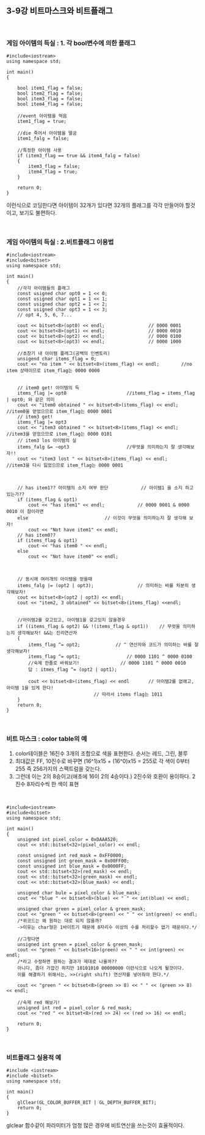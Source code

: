 ## 3-9강 비트마스크와 비트플래그

<br>

### 게임 아이템의 득실 : 1. 각 bool변수에 의한 플래그
	
	#include<iostream>
	using namespace std;

	int main()
	{

		bool item1_flag = false;
		bool item2_flag = false;
		bool item3_flag = false;
		bool item4_flag = false;

		//event 아이템을 먹음
		item1_flag = true;

		//die 죽어서 아이템을 떨굼
		item1_falg = false;

		//특정한 아이템 사용
		if (item3_flag == true && item4_falg = false)
		{
			item3_flag = false;
			item4_flag = true;
		}
		
		return 0;
	}
이런식으로 코딩한다면 아이템이 32개가 있다면 32개의 플래그를 각각 만들어야 할것이고,
보기도 불편하다.

<br>

### 게임 아이템의 득실 : 2.비트플래그 이용법

	#include<iostream>
	#include<bitset>
	using namespace std;

	int main()
	{
		//각각 아이템들의 플래그
		const usigned char opt0 = 1 << 0;
		const usigned char opt1 = 1 << 1;
		const usigned char opt2 = 1 << 2;
		const usigned char opt3 = 1 << 3;
		// opt 4, 5, 6, 7...

		cout << bitset<8>(opt0) << endl;			    // 0000 0001
		cout << bitset<8>(opt1) << endl;			    // 0000 0010
		cout << bitset<8>(opt2) << endl;			    // 0000 0100
		cout << bitset<8>(opt3) << endl;			    // 0000 1000
		
		//초창기 내 아이템 플래그(공백의 인벤토리)
		unsigend char items_flag = 0;					
		cout << "no item " << bitset<8>(items_flag) << endl;        //no item 상태이므로 item_flag는 0000 0000 


		// item0 get! 아이템의 득
		items_flag |= opt0					    //items_flag = items_flag | opt0; 와 같은 의미 
		cout << "item0 obtained " << bitset<8>(items_flag) << endl; //item0을 얻었으므로 item_flag는 0000 0001
		// item3 get!
		items_flag |= opt3
		cout << "item3 obtained " << bitset<8>(items_flag) << endl; //item3을 얻었으므로 item_flag는 0000 0101
		// item3 los 아이템의 실
		items_falg &= ~opt3					    //무엇을 의미하는지 잘 생각해보자!!
		cout << "item3 lost " << bitset<8>(items_flag) << endl;	    //item3을 다시 잃었으므로 item_flag는 0000 0001



		// has item1?? 아이템의 소지 여부 판단			// 아이템1 을 소지 하고 있는가??
		if (items_flag & opt1)										
			cout << "has item1" << endl;			// 0000 0001 & 0000 0010 이 참이라면
		else							// 이것이 무엇을 의미하는지 잘 생각해 보자!
			cout << "Not have item1" << endl;						
		// has item0??
		if (items_flag & opt1)
			cout << "has item0 " << endl;
		else 
			cout << "Not have item0" << endl;

		

		// 동시에 여러개의 아이템을 얻을때
		items_falg |= (opt2 | opt3);				// 의미하는 바를 차분히 생각해보자!
		cout << bitset<8>(opt2 | opt3) << endl;
		cout << "item2, 3 obtained" << bitset<8>(items_flag) <<endl;

		
		//아이템2를 갖고있고, 아이템1을 갖고있지 않을경우			
		if ((items_flag & opt2) && !(items_flag & opt1))	// 무엇을 의미하는지 생각해보자! &&는 진리연산자
		{
			items_flag ^= opt2;				// ^ 연산자와 코드가 의미하는 바를 잘 생각해보자!
			items_flag ^= opt1;			        // 0000 1101 ^ 0000 0100
			//숙제 한줄로 바꿔보기!				 // 0000 1101 ^ 0000 0010
			답 : itmes_flag ^= (opt2 | opt1);

			cout << bitset<8>(items_flag) << endl		// 아이템2를 없애고, 아이템 1을 있게 한다!
									// 따라서 items flag는 1011
		}
		return 0;
	}

<br>

### 비트 마스크 : color table의 예

1. color테이블은 16진수 3개의 조합으로 색을 표현한다. 순서는 레드, 그린, 블루 
2. 최대값은 FF, 10진수로 바꾸면 (16^1)x15 + (16^0)x15 = 255로 각 색이 0부터 255 즉 256가지의 스팩트럼을 갖는다. 
3. 그런데 이는 2의 8승이고(애초에 16이 2의 4승이다.) 2진수와 호환이 용이하다. 2진수 8자리수씩 한 색이 표현

<br>

	#include<iostream>
	#include<bitset>
	using namespace std;
	
	int main()
	{
		unsigned int pixel_color = 0xDAAA520;
		cout << std::bitset<32>(pixel_color) << endl;
		
		const unsigned int red_mask = 0xFF0000;
		const unsigned int green_mask = 0x00FF00;
		const unsigned int blue_mask = 0x0000FF;
		cout << std::bitset<32>(red_mask) << endl;
		cout << std::bitset<32>(green_mask) << endl;
		cout << std::bitset<32>(blue_mask) << endl;

		unsigned char bule = pixel_color & blue_mask;
		cout << "blue " << bitset<8>(blue) << " " << int(blue) << endl;
		
		unsigned char green = pixel_color & green_mask;
		cout << "green " << bitset<8>(green) << " " << int(green) << endl;		
		/*위코드는 왜 원하는 대로 되지 않을까?
		->이유는 char형은 1바이트기 때문에 8자리수 이상의 수를 처리할수 없기 때문이다.*/
		
		//그렇다면
		unsigned int green = pixel_color & green_mask; 
		cout << "green " << bitset<16>(green) << " " << int(green) << endl;
		/*라고 수정하면 원하는 결과가 제대로 나올까??
		아니다, 좀더 가깝긴 하지만 10101010 00000000 이런식으로 나오게 될것이다. 
		이를 해결하기 위해서는, >>(right shift) 연산자를 넣어줘야 한다.*/

		cout << "green " << bitset<8>(green >> 8) << " " << (green >> 8) << endl;

		//숙제 red 해보기!
		unsigned int red = pixel_color & red_mask;
		cout << "red " << bitset<8>(red >> 24) << (red >> 16) << endl;
		
		return 0;
	}

<br>

### 비트플래그 실용적 예

	#include <iostream>
	#include <bitset>
	using namespace std;

	int main()
	{
		glClear(GL_COLOR_BUFFER_BIT | GL_DEPTH_BUFFER_BIT);
		return 0;
	}

glclear 함수같이 파라미터가 엄청 많은 경우에 비트연산을 쓰는것이 효율적이다.
